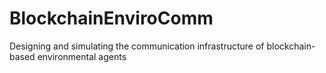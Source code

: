 # BlockchainEnviroComm
Designing and simulating the communication infrastructure of blockchain-based environmental agents
